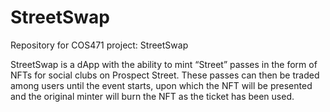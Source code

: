 # StreetSwap
Repository for COS471 project: StreetSwap

StreetSwap is a dApp with the ability to mint “Street” passes in the form of NFTs for social clubs on Prospect Street. These passes can then be traded among users until the event starts, upon which the NFT will be presented and the original minter will burn the NFT as the ticket has been used. 
